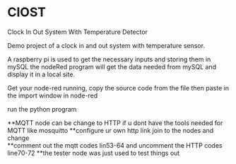 # CIOST
Clock In Out System With Temperature Detector

Demo project of a clock in and out system with temperature sensor.

A raspberry pi is used to get the necessary inputs and storing them in mySQL
the nodeRed program will get the data needed from mySQL and display it in a local site.

Get your node-red running, copy the source code from the file then paste in the import window in node-red

 run the python program


**MQTT node can be change to HTTP if u dont have the tools needed for MQTT like mosquitto
**configure ur own http link join to the nodes and change  
**comment out the mqtt codes lin53-64 and uncomment the HTTP codes line70-72
**the tester node was just used to test things out
